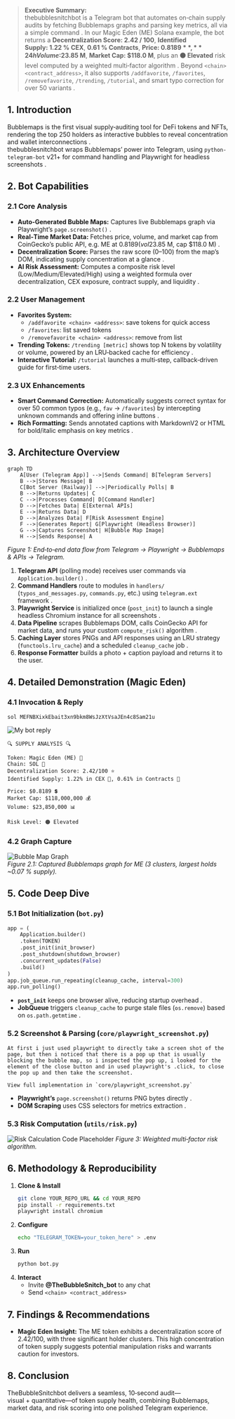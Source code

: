 > **Executive Summary:**  
> thebubblesnitchbot is a Telegram bot that automates on‑chain supply audits by fetching Bubblemaps graphs and parsing key metrics, all via a simple command . In our Magic Eden (ME) Solana example, the bot returns a **Decentralization Score: 2.42 / 100**, **Identified Supply: 1.22 % CEX**, **0.61 % Contracts**, **Price: $0.8189**, **24 h Volume: $23.85 M**, **Market Cap: $118.0 M**, plus an **🟠 Elevated** risk level computed by a weighted multi‑factor algorithm . Beyond `<chain> <contract_address>`, it also supports `/addfavorite`, `/favorites`, `/removefavorite`, `/trending`, `/tutorial`, and smart typo correction for over 50 variants .

## 1. Introduction  
Bubblemaps is the first visual supply‑auditing tool for DeFi tokens and NFTs, rendering the top 250 holders as interactive bubbles to reveal concentration and wallet interconnections .  
thebubblesnitchbot wraps Bubblemaps’ power into Telegram, using `python-telegram-bot` v21+ for command handling and Playwright for headless screenshots .

## 2. Bot Capabilities  
### 2.1 Core Analysis  
- **Auto‑Generated Bubble Maps:** Captures live Bubblemaps graph via Playwright’s `page.screenshot()` .  
- **Real‑Time Market Data:** Fetches price, volume, and market cap from CoinGecko’s public API, e.g. ME at $0.8189 (vol $23.85 M, cap $118.0 M) .  
- **Decentralization Score:** Parses the raw score (0–100) from the map’s DOM, indicating supply concentration at a glance .  
- **AI Risk Assessment:** Computes a composite risk level (Low/Medium/Elevated/High) using a weighted formula over decentralization, CEX exposure, contract supply, and liquidity .  

### 2.2 User Management  
- **Favorites System:**  
  - `/addfavorite <chain> <address>`: save tokens for quick access  
  - `/favorites`: list saved tokens  
  - `/removefavorite <chain> <address>`: remove from list  
- **Trending Tokens:** `/trending [metric]` shows top N tokens by volatility or volume, powered by an LRU‑backed cache for efficiency .  
- **Interactive Tutorial:** `/tutorial` launches a multi‑step, callback‑driven guide for first‑time users.  

### 2.3 UX Enhancements  
- **Smart Command Correction:** Automatically suggests correct syntax for over 50 common typos (e.g., `fav` → `/favorites`) by intercepting unknown commands and offering inline buttons .  
- **Rich Formatting:** Sends annotated captions with MarkdownV2 or HTML for bold/italic emphasis on key metrics .  

## 3. Architecture Overview  
```mermaid
graph TD
    A[User (Telegram App)] -->|Sends Command| B[Telegram Servers]
    B -->|Stores Message| B
    C[Bot Server (Railway)] -->|Periodically Polls| B
    B -->|Returns Updates| C
    C -->|Processes Command| D[Command Handler]
    D -->|Fetches Data| E[External APIs]
    E -->|Returns Data| D
    D -->|Analyzes Data| F[Risk Assessment Engine]
    F -->|Generates Report| G[Playwright (Headless Browser)]
    G -->|Captures Screenshot| H[Bubble Map Image]
    H -->|Sends Response| A
```
*Figure 1: End‑to‑end data flow from Telegram → Playwright → Bubblemaps & APIs → Telegram.*  

1. **Telegram API** (polling mode) receives user commands via `Application.builder()` .  
2. **Command Handlers** route to modules in `handlers/` (`typos_and_messages.py`, `commands.py`, etc.) using `telegram.ext` framework .  
3. **Playwright Service** is initialized once (`post_init`) to launch a single headless Chromium instance for all screenshots .  
4. **Data Pipeline** scrapes Bubblemaps DOM, calls CoinGecko API for market data, and runs your custom `compute_risk()` algorithm .  
5. **Caching Layer** stores PNGs and API responses using an LRU strategy (`functools.lru_cache`) and a scheduled `cleanup_cache` job .  
6. **Response Formatter** builds a photo + caption payload and returns it to the user.  

## 4. Detailed Demonstration (Magic Eden)  
### 4.1 Invocation & Reply  
```text
sol MEFNBXixkEbait3xn9bkm8WsJzXtVsaJEn4c8Sam21u
```  
![My bot reply](./assets/reply.png) 
```text
🔍 SUPPLY ANALYSIS 🔍

Token: Magic Eden (ME) 💎
Chain: SOL 🔗
Decentralization Score: 2.42/100 ⭐
Identified Supply: 1.22% in CEX 🏦, 0.61% in Contracts 📜

Price: $0.8189 💲
Market Cap: $118,000,000 💰
Volume: $23,850,000 📊

Risk Level: 🟠 Elevated
```  

### 4.2 Graph Capture  
![Bubble Map Graph](./assets/bubblemaps.jpg)  
*Figure 2.1: Captured Bubblemaps graph for ME (3 clusters, largest holds ~0.07 % supply).*   

## 5. Code Deep Dive  
### 5.1 Bot Initialization (`bot.py`)  
```python
app = (
    Application.builder()
    .token(TOKEN)
    .post_init(init_browser)
    .post_shutdown(shutdown_browser)
    .concurrent_updates(False)
    .build()
)
app.job_queue.run_repeating(cleanup_cache, interval=300)
app.run_polling()
```  
- **`post_init`** keeps one browser alive, reducing startup overhead .  
- **JobQueue** triggers `cleanup_cache` to purge stale files (`os.remove`) based on `os.path.getmtime` .

### 5.2 Screenshot & Parsing (`core/playwright_screenshot.py`)  
```text
At first i just used playwright to directly take a screen shot of the page, but then i noticed that there is a pop up that is usually blocking the bubble map, so i inspected the pop up, i looked for the element of the close button and in used playwright's .click, to close the pop up and then take the screenshot.

View full implementation in `core/playwright_screenshot.py`

```
- **Playwright’s** `page.screenshot()` returns PNG bytes directly .  
- **DOM Scraping** uses CSS selectors for metrics extraction .

### 5.3 Risk Computation (`utils/risk.py`)  
![Risk Calculation Code Placeholder](./assets/risk-calc.png)
*Figure 3: Weighted multi‑factor risk algorithm.* 

## 6. Methodology & Reproducibility  
1. **Clone & Install**  
   ```bash
   git clone YOUR_REPO_URL && cd YOUR_REPO
   pip install -r requirements.txt
   playwright install chromium
   ```   
2. **Configure**  
   ```bash
   echo "TELEGRAM_TOKEN=your_token_here" > .env
   ```  
3. **Run**  
   ```bash
   python bot.py
   ```  
4. **Interact**  
   - Invite **@TheBubbleSnitch_bot** to any chat  
   - Send `<chain> <contract_address>`  

## 7. Findings & Recommendations  
- **Magic Eden Insight:** The ME token exhibits a decentralization score of 2.42/100, with three significant holder clusters. This high concentration of token supply suggests potential manipulation risks and warrants caution for investors.  

## 8. Conclusion  
TheBubbleSnitchbot delivers a seamless, 10‑second audit—visual + quantitative—of token supply health, combining Bubblemaps, market data, and risk scoring into one polished Telegram experience.